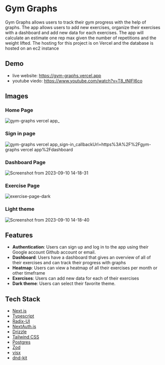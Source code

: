 # Gym Graphs

Gym Graphs allows users to track their gym progress with the help of graphs. The app allows users to add new exercises, organize their exercises with a dashboard and add new data for each exercises. The app will calculate an estimate one rep max given the number of repetitions and the weight lifted. The hosting for this project is on Vercel and the database is hosted on an ec2 instance

## Demo

- live website: https://gym-graphs.vercel.app
- youtube viedo: https://www.youtube.com/watch?v=T8_tNIFI6co

## Images

### Home Page
![gym-graphs vercel app_](https://github.com/AugustinSorel/gym-graphs/assets/48162609/be7317d2-64ce-4f1e-b224-fc361d1ff74b)


### Sign in page
![gym-graphs vercel app_sign-in_callbackUrl=https%3A%2F%2Fgym-graphs vercel app%2Fdashboard](https://github.com/AugustinSorel/gym-graphs/assets/48162609/bcd0c336-81c7-45be-869f-2dc8d7aa8c58)

### Dashboard Page
![Screenshot from 2023-09-10 14-18-31](https://github.com/AugustinSorel/gym-graphs/assets/48162609/20eca2e6-d8a8-40bc-b99c-d47fddbda1d8)

### Exercise Page
![exercise-page-dark](https://github.com/AugustinSorel/gym-graphs/assets/48162609/e804f6f1-2af5-4f40-9be8-aa1d71f93320)

### Light theme
![Screenshot from 2023-09-10 14-18-40](https://github.com/AugustinSorel/gym-graphs/assets/48162609/ebcbc7ec-1485-4628-9c9f-dc44a319c49c)

## Features

- **Authentication**: Users can sign up and log in to the app using their Google account Github account or email.
- **Dashboard**: Users have a dashboard that gives an overview of all of their exercises and can track their progress with graphs
- **Heatmap**: Users can view a heatmap of all their exercises per month or other timeframe
- **Exercises**: Users can add new data for each of their exercises
- **Dark theme**: Users can select their favorite theme.

## Tech Stack

- [Next.js](https://nextjs.org)
- [Typescript](https://www.typescriptlang.org/docs/)
- [Radix-UI](https://www.radix-ui.com/)
- [NextAuth.js](https://next-auth.js.org)
- [Drizzle](https://orm.drizzle.team/)
- [Tailwind CSS](https://tailwindcss.com)
- [Postgres](https://www.postgresql.org/docs/)
- [Zod](https://zod.dev/)
- [visx](https://airbnb.io/visx)
- [dnd-kit](https://dndkit.com/)

